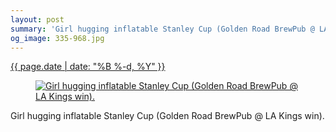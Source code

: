 ```yaml
---
layout: post
summary: 'Girl hugging inflatable Stanley Cup (Golden Road BrewPub @ LA Kings win).'
og_image: 335-968.jpg
---
```


<p>
 <time>
  <a href="/335">
   {{ page.date | date: "%B %-d, %Y" }}
  </a>
 </time>
 <a href="/335">
  <figure data-taken="6/24/2014">
   <img alt="Girl hugging inflatable Stanley Cup (Golden Road BrewPub @ LA Kings win)." sizes="(min-width: 700px) 50vw, calc(100vw - 2rem)" src="{{ site.assets_url }}/335-484.jpg" srcset="{{ site.assets_url }}/335-968.jpg 968w, {{ site.assets_url }}/335-726.jpg 726w, {{ site.assets_url }}/335-484.jpg 484w, {{ site.assets_url }}/335-242.jpg 242w"/>
  </figure>
 </a>
 <span>
  Girl hugging inflatable Stanley Cup (Golden Road BrewPub @ LA Kings win).
 </span>
</p>
